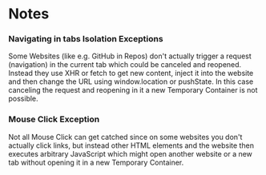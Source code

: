 # Notes

### Navigating in tabs Isolation Exceptions

Some Websites (like e.g. GitHub in Repos) don't actually trigger a request (navigation) in the current tab which could be canceled and reopened. Instead they use XHR or fetch to get new content, inject it into the website and then change the URL using window.location or pushState. In this case canceling the request and reopening in it a new Temporary Container is not possible.


### Mouse Click Exception

Not all Mouse Click can get catched since on some websites you don't actually click links, but instead other HTML elements and the website then executes arbitrary JavaScript which might open another website or a new tab without opening it in a new Temporary Container.